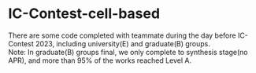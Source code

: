 # IC-Contest-cell-based
There are some code completed with teammate during the day before IC-Contest 2023, including university(E) and graduate(B) groups.    
Note: In graduate(B) groups final, we only complete to synthesis stage(no APR), and more than 95% of the works reached Level A.
